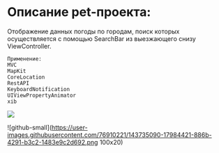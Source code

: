 # Описание pet-проекта:

Отображение данных погоды по городам, поиск которых осуществляется с помощью SearchBar из выезжающего снизу ViewController.

```
Применение:
MVC
MapKit
CoreLocation
RestAPI
KeyboardNotification
UIViewPropertyAnimator
xib 
```

![](images/github-small.png)


![github-small](https://user-images.githubusercontent.com/76910221/143735090-17984421-886b-4291-b3c2-1483e9c2d692.png 100x20)
